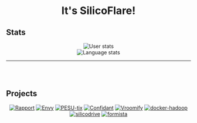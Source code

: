 <h1 align="center"\>It's SilicoFlare!</h1>

<!--- 🔭 I’m currently working on **[Pragma](https://github.com/pragmahq)**
- ✨ I specialize in **fullstack web development and CLI tools**  
- 🌱 I’m currently learning **Zig**  
- 💬 Ask me about **Webdev**  
- ⚡ Fun fact: I'm a great fan of **History and Geopolitics**!  

---
<br><br>


<table><tbody><tr><td><a href="https://octo-ring.com/"><img src="https://octo-ring.com/static/img/widget/top.png" width="99%" alt="Octo Ring logo" align="top"></a><br><a href="https://octo-ring.com/p/silicoflare/prev"><img src="https://octo-ring.com/static/img/widget/prev.png" width="33%" alt="previous" align="top" title="previous profile"></a><a href="https://octo-ring.com/p/silicoflare/random"><img src="https://octo-ring.com/static/img/widget/random.png" width="33%" alt="random" align="top" title="random profile"></a><a href="https://octo-ring.com/p/silicoflare/next"><img src="https://octo-ring.com/static/img/widget/next.png" width="33%" alt="next" align="top" title="next profile"></a><br><a href="https://octo-ring.com/"><img src="https://octo-ring.com/static/img/widget/bottom.png" width="99%" alt="check out other GitHub profiles in the Octo Ring" align="top"></a></td></tr></tbody></table> 
-->


## Stats
<p align="center">
  <img alt="User stats" src="https://github-readme-stats.vercel.app/api?username=silicoflare&show_icons=true&theme=transparent"><br>
  <img alt="Language stats" src="https://github-readme-stats.vercel.app/api/top-langs/?username=silicoflare&theme=transparent">
  <!--<img src="https://github-readme-streak-stats.herokuapp.com?user=silicoflare&theme=transparent&border_radius=5.1" alt="GitHub Streak" />-->
</p>

---
<br><br>

## Projects
<p align="center">
<a href="https://github.com/silicoflare/rapport"><img src="https://github-readme-stats.vercel.app/api/pin/?theme=transparent&show_owner=false&description_lines_count=2&username=silicoflare&repo=rapport" alt="Rapport" /></a>
<a href="https://github.com/silicoflare/envy"><img src="https://github-readme-stats.vercel.app/api/pin/?theme=transparent&show_owner=false&description_lines_count=2&username=silicoflare&repo=envy" alt="Envy" /></a>
<a href="https://github.com/silicoflare/pesu-tix"><img src="https://github-readme-stats.vercel.app/api/pin/?theme=transparent&show_owner=false&description_lines_count=2&username=silicoflare&repo=pesu-tix" alt="PESU-tix" /></a>
<a href="https://github.com/silicoflare/confidant"><img src="https://github-readme-stats.vercel.app/api/pin/?theme=transparent&show_owner=false&description_lines_count=2&username=silicoflare&repo=confidant" alt="Confidant" /></a>
<!-- <a href="https://github.com/silicoflare/safe-cli"><img src="https://github-readme-stats.vercel.app/api/pin/?theme=transparent&show_owner=false&description_lines_count=2&username=silicoflare&repo=safe-cli" alt="safe-cli" /></a> -->
<a href="https://github.com/Samprith002/vroomify"><img src="https://github-readme-stats.vercel.app/api/pin/?theme=transparent&show_owner=false&description_lines_count=2&username=Samprith002&repo=vroomify" alt="Vroomify" /></a>
<a href="https://github.com/silicoflare/docker-hadoop"><img src="https://github-readme-stats.vercel.app/api/pin/?theme=transparent&show_owner=false&description_lines_count=2&username=silicoflare&repo=docker-hadoop" alt="docker-hadoop" /></a>
<a href="https://github.com/silicoflare/silicodrive"><img src="https://github-readme-stats.vercel.app/api/pin/?theme=transparent&show_owner=false&description_lines_count=2&username=silicoflare&repo=silicodrive" alt="silicodrive" /></a>
<a href="https://github.com/silicoflare/formista"><img src="https://github-readme-stats.vercel.app/api/pin/?theme=transparent&show_owner=false&description_lines_count=2&username=silicoflare&repo=formista" alt="formista" /></a>
</p>

<!--
---
<br><br>

## Skills

### Web Development
<p align="center">
  <img alt="Static Badge" src="https://img.shields.io/badge/Next.js-black?style=for-the-badge&logo=nextdotjs&logoColor=white">
  <img alt="Static Badge" src="https://img.shields.io/badge/TailwindCSS-06B6D4?style=for-the-badge&logo=tailwindcss&logoColor=white">
  <img alt="Static Badge" src="https://img.shields.io/badge/Typescript-3178C6?style=for-the-badge&logo=typescript&logoColor=white">
  <img alt="Static Badge" src="https://img.shields.io/badge/Bun-red?style=for-the-badge&logo=bun&logoColor=white">
  <img alt="Static Badge" src="https://img.shields.io/badge/Vite-646CFF?style=for-the-badge&logo=vite&logoColor=white">
  <img alt="Static Badge" src="https://img.shields.io/badge/Fastify-black?style=for-the-badge&logo=fastify&logoColor=white">
  
</p>


### Programming Languages and Scripting
<p align="center">
  <img alt="Static Badge" src="https://img.shields.io/badge/Python-3776AB?style=for-the-badge&logo=python&logoColor=white"> 
  <img alt="Static Badge" src="https://img.shields.io/badge/Bash-4EAA25?style=for-the-badge&logo=gnubash&logoColor=white">
  <img alt="Static Badge" src="https://img.shields.io/badge/Dockerfile-2496ED?style=for-the-badge&logo=docker&logoColor=white">
  <img alt="Static Badge" src="https://img.shields.io/badge/C-A8B9CC?style=for-the-badge&logo=c&logoColor=white">
  <img alt="Static Badge" src="https://img.shields.io/badge/c%2B%2B-00599C?style=for-the-badge&logo=cplusplus&logoColor=white">
  <img alt="Static Badge" src="https://img.shields.io/badge/java-black?style=for-the-badge&logo=openjdk&logoColor=white">
  <img alt="Static Badge" src="https://img.shields.io/badge/Windows%20Batch-4D4D4D?style=for-the-badge&logo=windowsterminal&logoColor=white">
  <img alt="Static Badge" src="https://img.shields.io/badge/Rust-black?style=for-the-badge&logo=rust&logoColor=white">
  <img alt="Static Badge" src="https://img.shields.io/badge/R-276DC3?style=for-the-badge&logo=R">
</p>


### AI/ML and Data Science
<p align="center">
  <img alt="Static Badge" src="https://img.shields.io/badge/Google%20Colab-F9AB00?style=for-the-badge&logo=googlecolab&logoColor=white">
  <img alt="Static Badge" src="https://img.shields.io/badge/Jupyter-F37626?style=for-the-badge&logo=jupyter&logoColor=white">
  <img alt="Static Badge" src="https://img.shields.io/badge/SKLearn-F7931E?style=for-the-badge&logo=scikitlearn&logoColor=white">
  <img alt="Static Badge" src="https://img.shields.io/badge/NumPy-013243?style=for-the-badge&logo=numpy&logoColor=white">
  <img alt="Static Badge" src="https://img.shields.io/badge/pandas-150458?style=for-the-badge&logo=pandas&logoColor=white">
</p>

### Operating Systems
<p align="center">
  <img alt="Static Badge" src="https://img.shields.io/badge/Fedora-51A2DA?style=for-the-badge&logo=fedora&logoColor=white">
  <img alt="Static Badge" src="https://img.shields.io/badge/Ubuntu-E95420?style=for-the-badge&logo=ubuntu&logoColor=white">
  <img alt="Static Badge" src="https://img.shields.io/badge/Pop!__OS-48B9C7?style=for-the-badge&logo=popos&logoColor=white">
  <img alt="Static Badge" src="https://img.shields.io/badge/Kali_Linux-557C94?style=for-the-badge&logo=kalilinux&logoColor=white">
  <img alt="Static Badge" src="https://img.shields.io/badge/Windows-0078D4?style=for-the-badge&logo=windows&logoColor=white">
</p>

### Tools and Other Stuff
<p align="center">
  <img alt="Static Badge" src="https://img.shields.io/badge/VS%20Code-007ACC?style=for-the-badge&logo=visualstudiocode&logoColor=white">
  <img alt="Static Badge" src="https://img.shields.io/badge/Neovim-57A143?style=for-the-badge&logo=neovim&logoColor=white">
  <img alt="Static Badge" src="https://img.shields.io/badge/Markdown-black?style=for-the-badge&logo=markdown&logoColor=white">
  <img alt="Static Badge" src="https://img.shields.io/badge/Git-F05032?style=for-the-badge&logo=git&logoColor=white">
  <img alt="Static Badge" src="https://img.shields.io/badge/Obsidian-7C3AED?style=for-the-badge&logo=obsidian&logoColor=white">
  <img alt="Static Badge" src="https://img.shields.io/badge/Docker-2496ED?style=for-the-badge&logo=docker&logoColor=white">
  <img alt="Static Badge" src="https://img.shields.io/badge/MongoDB-47A248?style=for-the-badge&logo=mongodb&logoColor=white">
  <img alt="Static Badge" src="https://img.shields.io/badge/Insomnia-4000BF?style=for-the-badge&logo=insomnia&logoColor=white">
  <img alt="Static Badge" src="https://img.shields.io/badge/Postman-FF6C37?style=for-the-badge&logo=postman&logoColor=white">
</p>
-->
